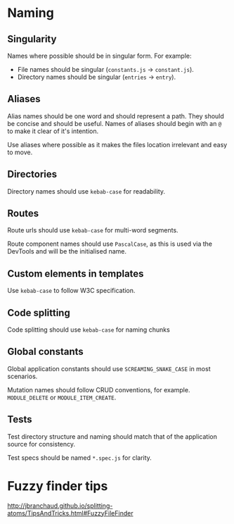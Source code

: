 # Naming

## Singularity

Names where possible should be in singular form. For example:

- File names should be singular (`constants.js` -> `constant.js`).
- Directory names should be singular (`entries` -> `entry`).

## Aliases

Alias names should be one word and should represent a path. They should be concise and should be useful. Names of aliases should begin with an `@` to make it clear of it's intention.

Use aliases where possible as it makes the files location irrelevant and easy to move.

## Directories

Directory names should use `kebab-case` for readability.

## Routes

Route urls should use `kebab-case` for multi-word segments.

Route component names should use `PascalCase`, as this is used via the DevTools and will be the initialised name.

## Custom elements in templates

Use `kebab-case` to follow W3C specification.

## Code splitting

Code splitting should use `kebab-case` for naming chunks

## Global constants

Global application constants should use `SCREAMING_SNAKE_CASE` in most scenarios.

Mutation names should follow CRUD conventions, for example. `MODULE_DELETE` or `MODULE_ITEM_CREATE`.

## Tests

Test directory structure and naming should match that of the application source for consistency.

Test specs should be named `*.spec.js` for clarity.

# Fuzzy finder tips

http://jbranchaud.github.io/splitting-atoms/TipsAndTricks.html#FuzzyFileFinder
